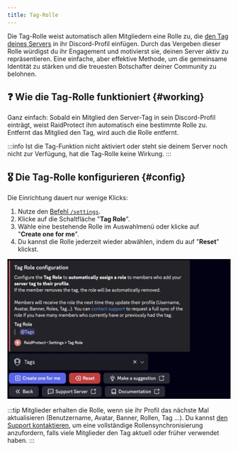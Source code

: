 ```yaml
---
title: Tag-Rolle
---
```


Die Tag-Rolle weist automatisch allen Mitgliedern eine Rolle zu, die [den Tag deines Servers](https://support.discord.com/hc/en-us/articles/31444248479639-Server-Tags) in ihr Discord-Profil einfügen. Durch das Vergeben dieser Rolle würdigst du ihr Engagement und motivierst sie, deinen Server aktiv zu repräsentieren. Eine einfache, aber effektive Methode, um die gemeinsame Identität zu stärken und die treuesten Botschafter deiner Community zu belohnen.

## ❓ Wie die Tag-Rolle funktioniert {#working}

Ganz einfach: Sobald ein Mitglied den Server-Tag in sein Discord-Profil einträgt, weist RaidProtect ihm automatisch eine bestimmte Rolle zu. Entfernt das Mitglied den Tag, wird auch die Rolle entfernt.

:::info
Ist die Tag-Funktion nicht aktiviert oder steht sie deinem Server noch nicht zur Verfügung, hat die Tag-Rolle keine Wirkung.
:::

## 🎖️ Die Tag-Rolle konfigurieren {#config}

Die Einrichtung dauert nur wenige Klicks:
1. Nutze den [Befehl `/settings`](../setup.md#settings).
2. Klicke auf die Schaltfläche "**Tag Role**".
3. Wähle eine bestehende Rolle im Auswahlmenü oder klicke auf "**Create one for me**".
4. Du kannst die Rolle jederzeit wieder abwählen, indem du auf "**Reset**" klickst.

![Tag Role settings screenshot](../../../../en/docusaurus-plugin-content-docs/current/assets/rp-settings-tag-role.webp)

:::tip
Mitglieder erhalten die Rolle, wenn sie ihr Profil das nächste Mal aktualisieren (Benutzername, Avatar, Banner, Rollen, Tag …). Du kannst [den Support kontaktieren](https://raidprotect.bot/discord), um eine vollständige Rollensynchronisierung anzufordern, falls viele Mitglieder den Tag aktuell oder früher verwendet haben.
:::
